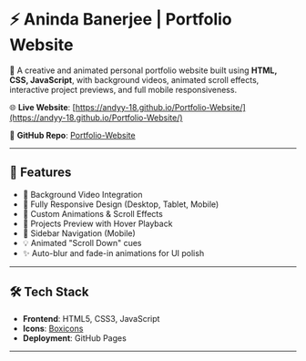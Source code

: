# ⚡ Aninda Banerjee | Portfolio Website

🎯 A creative and animated personal portfolio website built using **HTML, CSS, JavaScript**, with background videos, animated scroll effects, interactive project previews, and full mobile responsiveness.

🌐 **Live Website**: [https://andyy-18.github.io/Portfolio-Website/](https://andyy-18.github.io/Portfolio-Website/)

📁 **GitHub Repo**: [Portfolio-Website](https://github.com/Andyy-18/Portfolio-Website)

---

## 🚀 Features

- 🎥 Background Video Integration
- 📱 Fully Responsive Design (Desktop, Tablet, Mobile)
- 🎨 Custom Animations & Scroll Effects
- 🧠 Projects Preview with Hover Playback
- 🔄 Sidebar Navigation (Mobile)
- 💡 Animated "Scroll Down" cues
- ✨ Auto-blur and fade-in animations for UI polish

---

## 🛠️ Tech Stack

- **Frontend**: HTML5, CSS3, JavaScript
- **Icons**: [Boxicons](https://boxicons.com/)
- **Deployment**: GitHub Pages

---


